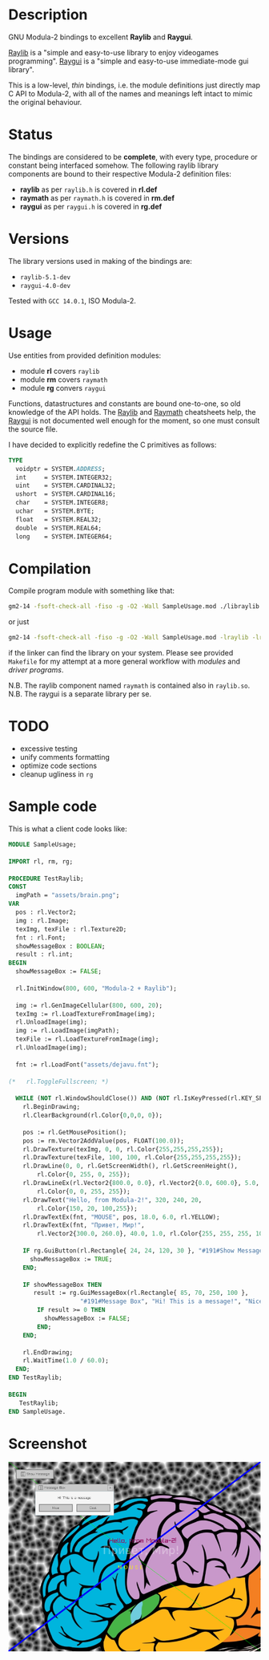 # Description
GNU Modula-2 bindings to excellent **Raylib** and **Raygui**.

[Raylib](http://www.raylib.com/) is a "simple and easy-to-use library to enjoy videogames programming".
[Raygui](https://github.com/raysan5/raygui) is a "simple and easy-to-use immediate-mode gui library". 

This is a low-level, *thin* bindings, i.e. the module definitions just directly map C API to Modula-2, with all of the names and meanings left intact to mimic the original behaviour.

# Status
The bindings are considered to be **complete**, with every type, procedure or constant being interfaced somehow. The following raylib library components are bound to their respective Modula-2 definition files:
- **raylib** as per `raylib.h` is covered in **rl.def**
- **raymath** as per `raymath.h` is covered in **rm.def**
- **raygui** as per `raygui.h` is covered in **rg.def**
 
# Versions
The library versions used in making of the bindings are:
- `raylib-5.1-dev`
- `raygui-4.0-dev` 

Tested with `GCC 14.0.1`, ISO Modula-2.

# Usage
Use entities from provided definition modules:
- module **rl** covers `raylib`
- module **rm** covers `raymath`
- module **rg** convers `raygui`

Functions, datastructures and constants are bound one-to-one, so old knowledge of the API holds. 
The [Raylib](https://www.raylib.com/cheatsheet/raylib_cheatsheet_v4.5.pdf) and 
[Raymath](https://www.raylib.com/cheatsheet/raymath_cheatsheet.html) cheatsheets help, the [Raygui](https://github.com/raysan5/raygui/blob/master/src/raygui.h) is not documented well enough for the moment, so one must consult the source file.

I have decided to explicitly redefine the C primitives as follows:

``` modula-2
TYPE
  voidptr = SYSTEM.ADDRESS;
  int     = SYSTEM.INTEGER32;
  uint    = SYSTEM.CARDINAL32;
  ushort  = SYSTEM.CARDINAL16;
  char    = SYSTEM.INTEGER8;
  uchar   = SYSTEM.BYTE;
  float   = SYSTEM.REAL32;
  double  = SYSTEM.REAL64;
  long    = SYSTEM.INTEGER64;
```

# Compilation
Compile program module with something like that:
``` sh
gm2-14 -fsoft-check-all -fiso -g -O2 -Wall SampleUsage.mod ./libraylib.so.4.5.0 ./raygui.so
```
or just
``` sh
gm2-14 -fsoft-check-all -fiso -g -O2 -Wall SampleUsage.mod -lraylib -lraygui
```
if the linker can find the library on your system.
Please see provided `Makefile` for my attempt at a more general workflow with *modules* and *driver programs*.

N.B. The raylib component named `raymath` is contained also in `raylib.so`.
N.B. The raygui is a separate library per se.

# TODO
- excessive testing
- unify comments formatting
- optimize code sections 
- cleanup ugliness in `rg`

# Sample code
This is what a client code looks like:

``` modula-2
MODULE SampleUsage;

IMPORT rl, rm, rg;

PROCEDURE TestRaylib;
CONST
  imgPath = "assets/brain.png";
VAR
  pos : rl.Vector2;
  img : rl.Image;
  texImg, texFile : rl.Texture2D;
  fnt : rl.Font;
  showMessageBox : BOOLEAN;
  result : rl.int;
BEGIN
  showMessageBox := FALSE;

  rl.InitWindow(800, 600, "Modula-2 + Raylib");

  img := rl.GenImageCellular(800, 600, 20);
  texImg := rl.LoadTextureFromImage(img);
  rl.UnloadImage(img);
  img := rl.LoadImage(imgPath);
  texFile := rl.LoadTextureFromImage(img);
  rl.UnloadImage(img);

  fnt := rl.LoadFont("assets/dejavu.fnt");

(*   rl.ToggleFullscreen; *)

  WHILE (NOT rl.WindowShouldClose()) AND (NOT rl.IsKeyPressed(rl.KEY_SPACE)) DO
    rl.BeginDrawing;
    rl.ClearBackground(rl.Color{0,0,0, 0});

    pos := rl.GetMousePosition();
    pos := rm.Vector2AddValue(pos, FLOAT(100.0));
    rl.DrawTexture(texImg, 0, 0, rl.Color{255,255,255,255});
    rl.DrawTexture(texFile, 100, 100, rl.Color{255,255,255,255});
    rl.DrawLine(0, 0, rl.GetScreenWidth(), rl.GetScreenHeight(),
        rl.Color{0, 255, 0, 255});
    rl.DrawLineEx(rl.Vector2{800.0, 0.0}, rl.Vector2{0.0, 600.0}, 5.0,
        rl.Color{0, 0, 255, 255});
    rl.DrawText("Hello, from Modula-2!", 320, 240, 20,
        rl.Color{150, 20, 100,255});
    rl.DrawTextEx(fnt, "MOUSE", pos, 18.0, 6.0, rl.YELLOW);
    rl.DrawTextEx(fnt, "Привет, Мир!",
        rl.Vector2{300.0, 260.0}, 40.0, 1.0, rl.Color{255, 255, 255, 100});

    IF rg.GuiButton(rl.Rectangle{ 24, 24, 120, 30 }, "#191#Show Message") THEN
      showMessageBox := TRUE;
    END;

    IF showMessageBox THEN
       result := rg.GuiMessageBox(rl.Rectangle{ 85, 70, 250, 100 },
                    "#191#Message Box", "Hi! This is a message!", "Nice;Cool");
        IF result >= 0 THEN
          showMessageBox := FALSE;
        END;
    END;

    rl.EndDrawing;
    rl.WaitTime(1.0 / 60.0);
  END;
END TestRaylib;

BEGIN
   TestRaylib;
END SampleUsage.

```

# Screenshot
![screenshot](screenshot.png)
